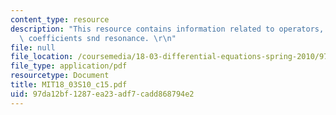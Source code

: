 ```yaml
---
content_type: resource
description: "This resource contains information related to operators, undetermined\
  \ coefficients snd resonance. \r\n"
file: null
file_location: /coursemedia/18-03-differential-equations-spring-2010/97da12bf1287ea23adf7cadd868794e2_MIT18_03S10_c15.pdf
file_type: application/pdf
resourcetype: Document
title: MIT18_03S10_c15.pdf
uid: 97da12bf-1287-ea23-adf7-cadd868794e2
---
```

